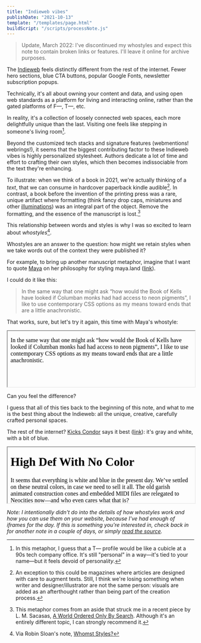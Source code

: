```yaml
---
title: "Indieweb vibes"
publishDate: "2021-10-13"
template: "/templates/page.html"
buildScript: "/scripts/processNote.js"
---
```


> Update, March 2022: I've discontinued my whostyles and expect this note to contain broken links or features. I'll leave it online for archive purposes.

The [Indieweb](https://indieweb.org/) feels distinctly different from the rest of the internet. Fewer hero sections, blue CTA buttons, popular Google Fonts, newsletter subscription popups.

Technically, it's all about owning your content and data, and using open web standards as a platform for living and interacting online, rather than the gated platforms of F—, T—, etc.

In reality, it's a collection of loosely connected web spaces, each more delightfully unique than the last. Visiting one feels like stepping in someone's living room[^1].

Beyond the customized tech stacks and signature features (webmentions! webrings!), it seems that the biggest contributing factor to these Indieweb vibes is highly personalized stylesheet. Authors dedicate a lot of time and effort to crafting their own styles, which then becomes indissociable from the text they're enhancing.

To illustrate: when we think of a book in 2021, we're actually thinking of a _text_, that we can consume in hardcover paperback kindle audible[^2]. In contrast, a book before the invention of the printing press was a rare, unique artifact where formatting (think fancy drop caps, miniatures and other [illuminations](https://en.wikipedia.org/wiki/Illuminated_manuscript)) was an integral part of the object. Remove the formatting, and the essence of the manuscript is lost.[^3]

This relationship between words and styles is why I was so excited to learn about _whostyles_[^4].

Whostyles are an answer to the question: how might we retain styles when we take words out of the context they were published it?

For example, to bring up another manuscript metaphor, imagine that I want to quote [Maya](https://maya.land) on her philosophy for styling maya.land ([link](https://maya.land/technicalities/)).

I could do it like this:

> In the same way that one might ask “how would the Book of Kells have looked if Columban monks had had access to neon pigments”, I like to use contemporary CSS options as my means toward ends that are a little anachronistic.

That works, sure, but let's try it again, this time with Maya's whostyle:

<iframe
  width="100%"
  srcdoc="
  <html style='background-color:var(--bg);'>
    <head>
      <link rel='stylesheet' href='https://maya.land/assets/whostyle.css' />
    </head>
    <body class='whostyle'>
      <p>In the same way that one might ask “how would the Book of Kells have looked if Columban monks had had access to neon pigments”, I like to use contemporary CSS options as my means toward ends that are a little anachronistic.</p>
    </body>
  </html>
  "
  onload="this.style.height=(Math.max(this.contentWindow.document.body.scrollHeight, this.contentWindow.document.documentElement.scrollHeight,this.contentWindow.document.body.offsetHeight, this.contentWindow.document.documentElement.offsetHeight,this.contentWindow.document.body.clientHeight, this.contentWindow.document.documentElement.clientHeight))+'px';"
></iframe>

Can you feel the difference?

I guess that all of this ties back to the beginning of this note, and what to me is the best thing about the Indieweb: all the unique, creative, carefully crafted personal spaces.

The rest of the internet? [Kicks Condor](https://www.kickscondor.com/) says it best ([link](https://www.kickscondor.com/things-we-left-in-the-old-web/)): it's gray and white, with a bit of blue.

<iframe
  width="100%"
  srcdoc="
  <html style='background-color:var(--bg);'>
    <head>
      <link rel='stylesheet' href='https://www.kickscondor.com/css/whostyle.css' />
    </head>
    <body class='whostyle'>
      <h1>High Def With No Color</h1>
      <p>It seems that everything is white and blue in the present day. We’ve settled on these neutral colors, in case we need to sell it all. The old garish animated construction cones and embedded MIDI files are relegated to Neocities now—and who even cares what that is?</p>
      <p>When we post, we post a few words. A picture and a few words. Some gray words on white. With a little blue.</p>
    </body>
  </html>
  "
  onload="this.style.height=(Math.max(this.contentWindow.document.body.scrollHeight, this.contentWindow.document.documentElement.scrollHeight,this.contentWindow.document.body.offsetHeight, this.contentWindow.document.documentElement.offsetHeight,this.contentWindow.document.body.clientHeight, this.contentWindow.document.documentElement.clientHeight))+'px';"
></iframe>

_Note: I intentionally didn't do into the details of how whostyles work and how you can use them on your website, because I've had enough of iframes for the day. If this is something you're interested in, check back in for another note in a couple of days, or simply [read the source](https://github.com/robinmetral/website)._

[^1]: In this metaphor, I guess that a T— profile would be like a cubicle at a 90s tech company office. It's still "personal" in a way—it's tied to your name—but it feels devoid of personal*ity*.
[^2]: An exception to this could be magazines where articles are designed with care to augment texts. Still, I think we're losing something when writer and designer/illustrator are not the same person: visuals are added as an afterthought rather than being part of the creation process.
[^3]: This metaphor comes from an aside that struck me in a recent piece by L. M. Sacasas, [A World Ordered Only By Search](https://theconvivialsociety.substack.com/p/a-world-ordered-only-by-search). Although it's an entirely different topic, I can strongly recommend it.
[^4]: Via Robin Sloan's note, [Whomst Styles?](https://www.robinsloan.com/notes/whomst-styles/)
